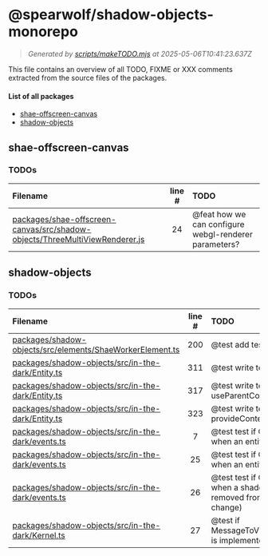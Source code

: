 
# @spearwolf/shadow-objects-monorepo

> _Generated by [scripts/makeTODO.mjs](scripts/makeTODO.mjs) at 2025-05-06T10:41:23.637Z_

This file contains an overview of all TODO, FIXME or XXX comments extracted from the source files of the packages.

#### List of all packages

- [shae-offscreen-canvas](#shae-offscreen-canvas)
- [shadow-objects](#shadow-objects)


## shae-offscreen-canvas

### TODOs
| Filename | line # | TODO |
|:------|:------:|:------|
| [packages/shae-offscreen-canvas/src/shadow-objects/ThreeMultiViewRenderer.js](packages/shae-offscreen-canvas/src/shadow-objects/ThreeMultiViewRenderer.js#L24) | 24 | @feat how we can configure webgl-renderer parameters? |


## shadow-objects

### TODOs
| Filename | line # | TODO |
|:------|:------:|:------|
| [packages/shadow-objects/src/elements/ShaeWorkerElement.ts](packages/shadow-objects/src/elements/ShaeWorkerElement.ts#L200) | 200 | @test add tests for defer destroy |
| [packages/shadow-objects/src/in-the-dark/Entity.ts](packages/shadow-objects/src/in-the-dark/Entity.ts#L311) | 311 | @test write tests for useContext() |
| [packages/shadow-objects/src/in-the-dark/Entity.ts](packages/shadow-objects/src/in-the-dark/Entity.ts#L317) | 317 | @test write tests for useParentContext() |
| [packages/shadow-objects/src/in-the-dark/Entity.ts](packages/shadow-objects/src/in-the-dark/Entity.ts#L323) | 323 | @test write tests for provideContext() |
| [packages/shadow-objects/src/in-the-dark/events.ts](packages/shadow-objects/src/in-the-dark/events.ts#L7) | 7 | @test test if OnCreate is called when an entity token is changed |
| [packages/shadow-objects/src/in-the-dark/events.ts](packages/shadow-objects/src/in-the-dark/events.ts#L25) | 25 | @test test if OnDestroy is called when an entity is destroyed |
| [packages/shadow-objects/src/in-the-dark/events.ts](packages/shadow-objects/src/in-the-dark/events.ts#L26) | 26 | @test test if OnDestroy is called when a shadow-object is removed from an entity (token-change) |
| [packages/shadow-objects/src/in-the-dark/Kernel.ts](packages/shadow-objects/src/in-the-dark/Kernel.ts#L27) | 27 | @test if MessageToView#traverseChildren is implemented all the way down |

